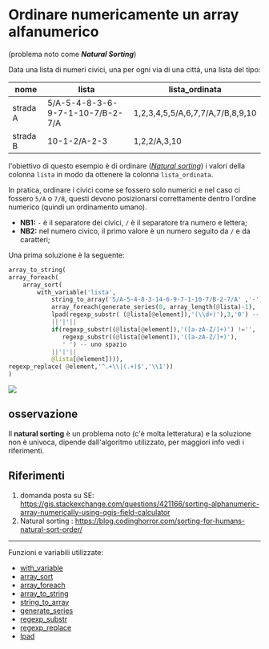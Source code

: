 # Ordinare numericamente un array alfanumerico

(problema noto come _**Natural Sorting**_)

Data una lista di numeri civici, una per ogni via di una città, una lista del tipo: 

| nome     | lista                            | lista_ordinata                   |
|----------|----------------------------------|----------------------------------|
| strada A | 5/A-5-4-8-3-6-9-7-1-10-7/B-2-7/A | 1,2,3,4,5,5/A,6,7,7/A,7/B,8,9,10 |
| strada B | 10-1-2/A-2-3                     | 1,2,2/A,3,10                     |


l'obiettivo di questo esempio è di ordinare (_[Natural sorting](https://en.wikipedia.org/wiki/Natural_sort_order)_) i valori della colonna `lista` in modo da ottenere la colonna `lista_ordinata`. 

In pratica, ordinare i civici come se fossero solo numerici e nel caso ci fossero `5/A` o `7/B`, questi devono posizionarsi correttamente dentro l'ordine numerico (quindi un ordinamento umano). 

- **NB1:** `-` è il separatore dei civici, `/` è il separatore tra numero e lettera;
- **NB2:** nel numero civico, il primo valore è un numero seguito da `/` e da caratteri;

Una prima soluzione è la seguente:

```py
array_to_string(
array_foreach(
	array_sort(
		with_variable('lista',
			string_to_array('5/A-5-4-8-3-14-6-9-7-1-10-7/B-2-7/A' ,'-'),
			array_foreach(generate_series(0, array_length(@lista)-1),
			lpad(regexp_substr( (@lista[@element]),'(\\d+)'),3,'0') -- per muneri < 999
			||'|'||
			if(regexp_substr((@lista[@element]),'([a-zA-Z/]+)') !='',
			   regexp_substr((@lista[@element]),'([a-zA-Z/]+)'),
			   ' ') -- uno spazio
			||'|'||
			@lista[@element]))),
regexp_replace( @element,'^.+\\|(.+)$','\\1'))
)
```

![](https://user-images.githubusercontent.com/7631137/149634099-9022cc08-d93c-4209-8abd-0ea143ed384d.png)

## osservazione
Il **natural sorting** è un problema noto (c'è molta letteratura) e la soluzione non è univoca, dipende dall'algoritmo utilizzato, per maggiori info vedi i riferimenti. 

## Riferimenti

1. domanda posta su SE: <https://gis.stackexchange.com/questions/421166/sorting-alphanumeric-array-numerically-using-qgis-field-calculator>
2. Natural sorting : <https://blog.codinghorror.com/sorting-for-humans-natural-sort-order/>

---

Funzioni e variabili utilizzate:

* [with_variable](../gr_funzioni/generale/generale_unico/#with_variable)
* [array_sort](../gr_funzioni/array/array_unico/#array_sort)
* [array_foreach](../gr_funzioni/array/array_unico/#array_foreach)
* [array_to_string](../gr_funzioni/array/array_unico/#array_to_string)
* [string_to_array](../gr_funzioni/array/array_unico/#string_to_array)
* [generate_series](../gr_funzioni/array/array_unico/#generate_series)
* [regexp_substr](../gr_funzioni/stringhe_di_testo/stringhe_di_testo_unico.md#regexp_substr)
* [regexp_replace](../gr_funzioni/stringhe_di_testo/stringhe_di_testo_unico.md#regexp_replace)
* [lpad](../gr_funzioni/stringhe_di_testo/stringhe_di_testo_unico/#lpad)
